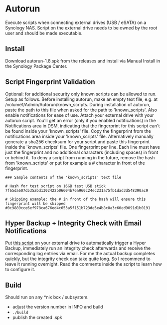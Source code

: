 # Autorun
Execute scripts when connecting external drives (USB / eSATA) on a Synology NAS. Script on the external drive needs to be owned by the root user and should be made executable.

## Install
Download autorun-1.8.spk from the releases and install via Manual Install in the Synology Package Center.

## Script Fingerprint Validation
Optional: for additional security only known scripts can be allowed to run. Setup as follows. Before installing autorun, make an empty text file, e.g. at /volume1/Admin/Autorun/known_scripts. During installation of autorun, paste the path to this file when asked for the path to 'known_scripts'. Also enable notifications for ease of use. Attach your external drive with your autorun script. You'll get an error (only if you enabled notifications) in the Notifications area in DSM, indicating that the fingerprint for this script can't be found inside your 'known_scripts' file. Copy the fingerprint from the notifications area inside your 'known_scripts' file. Alternatively manually generate a sha256 checksum for your script and paste this fingerprint inside the 'known_scripts' file. One fingerprint per line. Each line must have just the fingerprint and no additional characters (including spaces) in front or behind it. To deny a script from running in the future, remove the hash from 'known_scripts' or put for example a # character in front of the fingerprint.

```
### Sample contents of the 'known_scripts' text file

# Hash for test script on 16GB test USB stick
7f65da607d535abd1302422b06604b76a960c24ec231a75fb1dad3d548390ac9

# Skipping example: the # in front of the hash will ensure this fingerprint will be skipped
#0c9889cce6ef978ca676ed4c653a5f151b723de5e4b8c8a3c60ed9091d1b0191
```

## Hyper Backup + Integrity Check with Email Notifications
Put [this script](https://gist.github.com/Jip-Hop/b9ddb2cc124302a5558659e1298c36ec) on your external drive to automatically trigger a Hyper Backup, immediately run an integrity check afterwards and receive the corresponding log entries via email. For me the actual backup completes quickly, but the integrity check can take quite long. So I recommend to leave it running overnight. Read the comments inside the script to learn how to configure it.

## Build
Should run on any *nix box / subsystem.

* adjust the version number in INFO and build
* `./build`
* publish the created .spk
